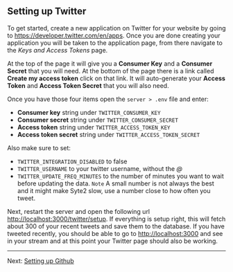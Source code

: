 ## Setting up Twitter

To get started, create a new application on Twitter for your website by going to <https://developer.twitter.com/en/apps>. Once you are done creating your application you will be taken to the application page, from there navigate to the *Keys and Access Tokens* page.

At the top of the page it will give you a **Consumer Key** and a **Consumer Secret** that you will need. At the bottom of the page there is a link called **Create my access token** click on that link. It will auto-generate your **Access Token** and **Access Token Secret** that you will also need.

Once you have those four items open the `server > .env` file and enter:

* **Consumer key** string under `TWITTER_CONSUMER_KEY`
* **Consumer secret** string under  `TWITTER_CONSUMER_SECRET`
* **Access token** string under `TWITTER_ACCESS_TOKEN_KEY`
* **Access token secret** string under `TWITTER_ACCESS_TOKEN_SECRET`

Also make sure to set:

* `TWITTER_INTEGRATION_DISABLED` to false
* `TWITTER_USERNAME` to your twitter username, without the *@*
* `TWITTER_UPDATE_FREQ_MINUTES` to the number of minutes you want to wait before updating the data. `Note` A small number is not always the best and it might make Syte2 slow, use a number close to how often you tweet.

Next, restart the server and open the following url <http://localhost:3000/twitter/setup>. If everything is setup right, this will fetch about 300 of your recent tweets and save them to the database. If you have tweeted recently, you should be able to go to <http://localhost:3000> and see in your stream and at this point your Twitter page should also be working.

---

Next: [Setting up Github](github.md)
